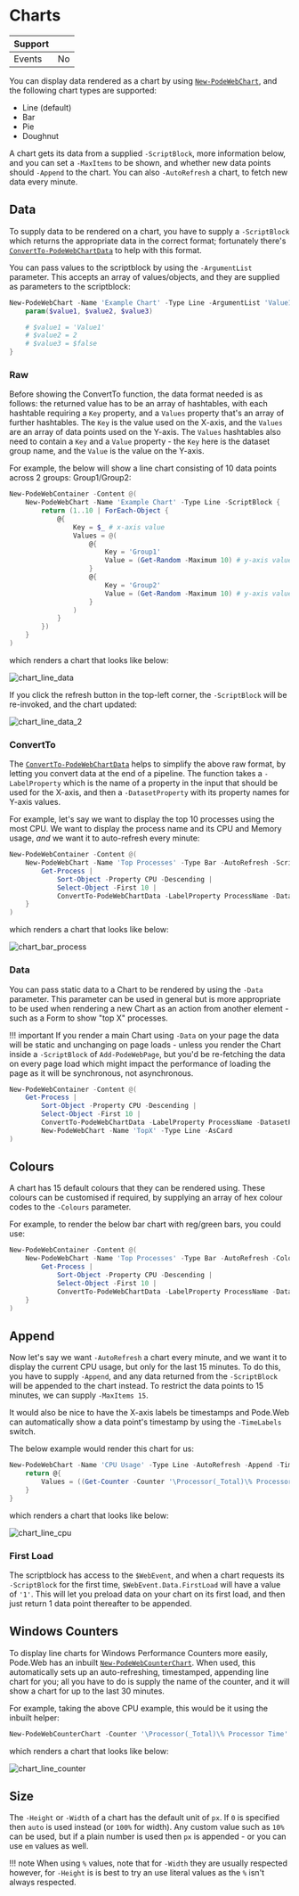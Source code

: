 # Charts

| Support |     |
| ------- | --- |
| Events  | No  |

You can display data rendered as a chart by using [`New-PodeWebChart`](../../../Functions/Elements/New-PodeWebChart), and the following chart types are supported:

* Line (default)
* Bar
* Pie
* Doughnut

A chart gets its data from a supplied `-ScriptBlock`, more information below, and you can set a `-MaxItems` to be shown, and whether new data points should `-Append` to the chart. You can also `-AutoRefresh` a chart, to fetch new data every minute.

## Data

To supply data to be rendered on a chart, you have to supply a `-ScriptBlock` which returns the appropriate data in the correct format; fortunately there's [`ConvertTo-PodeWebChartData`](../../../Functions/Actions/ConvertTo-PodeWebChartData) to help with this format.

You can pass values to the scriptblock by using the `-ArgumentList` parameter. This accepts an array of values/objects, and they are supplied as parameters to the scriptblock:

```powershell
New-PodeWebChart -Name 'Example Chart' -Type Line -ArgumentList 'Value1', 2, $false -ScriptBlock {
    param($value1, $value2, $value3)

    # $value1 = 'Value1'
    # $value2 = 2
    # $value3 = $false
}
```

### Raw

Before showing the ConvertTo function, the data format needed is as follows: the returned value has to be an array of hashtables, with each hashtable requiring a `Key` property, and a `Values` property that's an array of further hashtables. The `Key` is the value used on the X-axis, and the `Values` are an array of data points used on the Y-axis. The `Values` hashtables also need to contain a `Key` and a `Value` property - the `Key` here is the dataset group name, and the `Value` is the value on the Y-axis.

For example, the below will show a line chart consisting of 10 data points across 2 groups: Group1/Group2:

```powershell
New-PodeWebContainer -Content @(
    New-PodeWebChart -Name 'Example Chart' -Type Line -ScriptBlock {
        return (1..10 | ForEach-Object {
            @{
                Key = $_ # x-axis value
                Values = @(
                    @{
                        Key = 'Group1'
                        Value = (Get-Random -Maximum 10) # y-axis value
                    }
                    @{
                        Key = 'Group2'
                        Value = (Get-Random -Maximum 10) # y-axis value
                    }
                )
            }
        })
    }
)
```

which renders a chart that looks like below:

![chart_line_data](../../../images/chart_line_data.png)

If you click the refresh button in the top-left corner, the `-ScriptBlock` will be re-invoked, and the chart updated:

![chart_line_data_2](../../../images/chart_line_data_2.png)


### ConvertTo

The [`ConvertTo-PodeWebChartData`](../../../Functions/Actions/ConvertTo-PodeWebChartData) helps to simplify the above raw format, by letting you convert data at the end of a pipeline. The function takes a `-LabelProperty` which is the name of a property in the input that should be used for the X-axis, and then a `-DatasetProperty` with its property names for Y-axis values.

For example, let's say we want to display the top 10 processes using the most CPU. We want to display the process name and its CPU and Memory usage, *and* we want it to auto-refresh every minute:

```powershell
New-PodeWebContainer -Content @(
    New-PodeWebChart -Name 'Top Processes' -Type Bar -AutoRefresh -ScriptBlock {
        Get-Process |
            Sort-Object -Property CPU -Descending |
            Select-Object -First 10 |
            ConvertTo-PodeWebChartData -LabelProperty ProcessName -DatasetProperty CPU, Handles
    }
)
```

which renders a chart that looks like below:

![chart_bar_process](../../../images/chart_bar_process.png)

### Data

You can pass static data to a Chart to be rendered by using the `-Data` parameter. This parameter can be used in general but is more appropriate to be used when rendering a new Chart as an action from another element - such as a Form to show "top X" processes.

!!! important
    If you render a main Chart using `-Data` on your page the data will be static and unchanging on page loads - unless you render the Chart inside a `-ScriptBlock` of `Add-PodeWebPage`, but you'd be re-fetching the data on every page load which might impact the performance of loading the page as it will be synchronous, not asynchronous.

```powershell
New-PodeWebContainer -Content @(
    Get-Process |
        Sort-Object -Property CPU -Descending |
        Select-Object -First 10 |
        ConvertTo-PodeWebChartData -LabelProperty ProcessName -DatasetProperty CPU |
        New-PodeWebChart -Name 'TopX' -Type Line -AsCard
)
```

## Colours

A chart has 15 default colours that they can be rendered using. These colours can be customised if required, by supplying an array of hex colour codes to the `-Colours` parameter.

For example, to render the below bar chart with reg/green bars, you could use:

```powershell
New-PodeWebContainer -Content @(
    New-PodeWebChart -Name 'Top Processes' -Type Bar -AutoRefresh -Colours '#ff0000', '#00ff00' -ScriptBlock {
        Get-Process |
            Sort-Object -Property CPU -Descending |
            Select-Object -First 10 |
            ConvertTo-PodeWebChartData -LabelProperty ProcessName -DatasetProperty CPU, Handles
    }
)
```

## Append

Now let's say we want `-AutoRefresh` a chart every minute, and we want it to display the current CPU usage, but only for the last 15 minutes. To do this, you have to supply `-Append`, and any data returned from the `-ScriptBlock` will be appended to the chart instead. To restrict the data points to 15 minutes, we can supply `-MaxItems 15`.

It would also be nice to have the X-axis labels be timestamps and Pode.Web can automatically show a data point's timestamp by using the `-TimeLabels` switch.

The below example would render this chart for us:

```powershell
New-PodeWebChart -Name 'CPU Usage' -Type Line -AutoRefresh -Append -TimeLabels -MaxItems 15 -AsCard -ScriptBlock {
    return @{
        Values = ((Get-Counter -Counter '\Processor(_Total)\% Processor Time' -SampleInterval 1 -MaxSamples 2).CounterSamples.CookedValue | Measure-Object -Average).Average
    }
}
```

which renders a chart that looks like below:

![chart_line_cpu](../../../images/chart_line_cpu.png)

### First Load

The scriptblock has access to the `$WebEvent`, and when a chart requests its `-ScriptBlock` for the first time, `$WebEvent.Data.FirstLoad` will have a value of `'1'`. This will let you preload data on your chart on its first load, and then just return 1 data point thereafter to be appended.

## Windows Counters

To display line charts for Windows Performance Counters more easily, Pode.Web has an inbuilt [`New-PodeWebCounterChart`](../../../Functions/Elements/New-PodeWebCounterChart). When used, this automatically sets up an auto-refreshing, timestamped, appending line chart for you; all you have to do is supply the name of the counter, and it will show a chart for up to the last 30 minutes.

For example, taking the above CPU example, this would be it using the inbuilt helper:

```powershell
New-PodeWebCounterChart -Counter '\Processor(_Total)\% Processor Time' -AsCard
```

which renders a chart that looks like below:

![chart_line_counter](../../../images/chart_line_counter.png)

## Size

The `-Height` or `-Width` of a chart has the default unit of `px`. If `0` is specified then `auto` is used instead (or `100%` for width). Any custom value such as `10%` can be used, but if a plain number is used then `px` is appended - or you can use `em` values as well.

!!! note
    When using `%` values, note that for `-Width` they are usually respected however, for `-Height` is is best to try an use literal values as the `%` isn't always respected.
